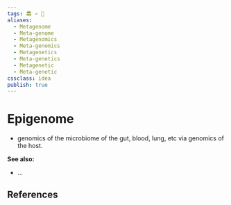 ```yaml
---
tags: 🏛 ✍️ 🔖
aliases: 
  - Metagenome
  - Meta-genome
  - Metagenomics
  - Meta-genomics
  - Metagenetics
  - Meta-genetics
  - Metagenetic
  - Meta-genetic
cssclass: idea
publish: true
---
```

# Epigenome
- genomics of the microbiome of the gut, blood, lung, etc via genomics of the host.


**See also:**
- ...

## References
